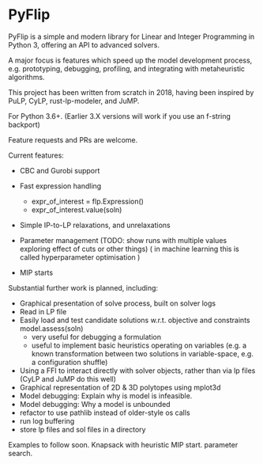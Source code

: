 # PyFlip

PyFlip is a simple and modern library for Linear and Integer Programming in Python 3, offering an API to advanced solvers.

A major focus is features which speed up the model development process, e.g. prototyping, debugging, profiling, and integrating with metaheuristic algorithms.

This project has been written from scratch in 2018, having been inspired by PuLP, CyLP, rust-lp-modeler, and JuMP.

For Python 3.6+. (Earlier 3.X versions will work if you use an f-string backport)

Feature requests and PRs are welcome.

Current features:
- CBC and Gurobi support

- Fast expression handling
    - expr_of_interest = flp.Expression()
    - expr_of_interest.value(soln)

- Simple IP-to-LP relaxations, and unrelaxations

- Parameter management (TODO: show runs with multiple values exploring effect of cuts or other things)
( in machine learning this is called hyperparameter optimisation )

- MIP starts


Substantial further work is planned, including:
- Graphical presentation of solve process, built on solver logs
- Read in LP file
- Easily load and test candidate solutions w.r.t. objective and constraints model.assess(soln)
    - very useful for debugging a formulation
    - useful to implement basic heuristics operating on variables (e.g. a known transformation between two solutions in variable-space, e.g. a configuration shuffle)
- Using a FFI to interact directly with solver objects, rather than via lp files (CyLP and JuMP do this well)
- Graphical representation of 2D & 3D polytopes using mplot3d
- Model debugging: Explain why is model is infeasible.
- Model debugging: Why a model is unbounded
- refactor to use pathlib instead of older-style os calls
- run log buffering
- store lp files and sol files in a directory


Examples to follow soon. Knapsack with heuristic MIP start. parameter search.